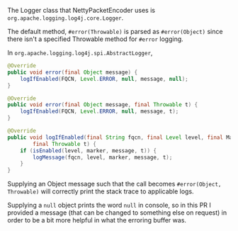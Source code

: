 The Logger class that NettyPacketEncoder uses is `org.apache.logging.log4j.core.Logger`.

The default method, `#error(Throwable)` is parsed as `#error(Object)` since there isn't a specified Throwable method for `#error` logging.

In `org.apache.logging.log4j.spi.AbstractLogger`,

```java
@Override
public void error(final Object message) {
    logIfEnabled(FQCN, Level.ERROR, null, message, null);
}

@Override
public void error(final Object message, final Throwable t) {
    logIfEnabled(FQCN, Level.ERROR, null, message, t);
}

@Override
public void logIfEnabled(final String fqcn, final Level level, final Marker marker, final Object message,
        final Throwable t) {
    if (isEnabled(level, marker, message, t)) {
        logMessage(fqcn, level, marker, message, t);
    }
}
```

Supplying an Object message such that the call becomes `#error(Object, Throwable)` will correctly print the stack trace to applicable logs.

Supplying a `null` object prints the word `null` in console, so in this PR I provided a message (that can be changed to something else on request) in order to be a bit more helpful in what the erroring buffer was.

